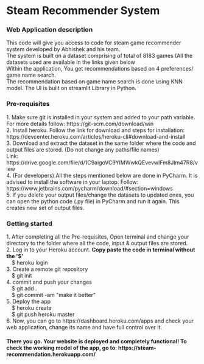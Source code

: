# Steam Recommender System
<h3> Web Application description </h3>
This code will give you access to code for steam game recommender system developed by Abhishek and his team. <br>
The system is built on a dataset comprising of total of 8183 games (All the datasets used are available in the links given below <br>
Within the application, You get recommendations based on 4 preferences/ game name search.<br>
The recommendation based on game name search is done using KNN model. The UI is built on streamlit Library in Python. 

<h3> Pre-requisites </h3>
1. Make sure git is installed in your system and added to your path variable.
   For more details follow: https://git-scm.com/download/win <br>
2. Install heroku.
   Follow the link for download and steps for installation: https://devcenter.heroku.com/articles/heroku-cli#download-and-install <br>
3. Download and extract the dataset in the same folder where the code and output files are stored. (Do not change any paths/file names) <br>
   Link: https://drive.google.com/file/d/1C9aigoVC9YIMWwkQEvevwIFm8Jlm47R8/view <br>
4. (For developers) All the steps mentioned below are done in PyCharm. It is advised to install the software in your laptop. Follow: https://www.jetbrains.com/pycharm/download/#section=windows <br> 
5. If you delete your output files/change the datasets to updated ones, you can open the python code (.py file) in PyCharm and run it again. This creates new set of output files.

<h3> Getting started </h3>
1. After completing all the Pre-requisites, Open terminal and change your directory to the folder where all the code, input & output files are stored. <br> 
2. Log in to your Heroku account. <b>Copy paste the code in terminal without the '$' </b><br>
&emsp;$ heroku login<br>
3. Create a remote git repository<br>
&emsp;$ git init<br>
4. commit and push your changes<br>
&emsp;$ git add .<br>
&emsp;$ git commit -am "make it better"<br>
5. Deploy the app<br>
&emsp;$ heroku create<br>
&emsp;$ git push heroku master<br>
6. Now, you can go to https://dashboard.heroku.com/apps and check your web application, change its name and have full control over it. <br>

<h4> There you go. Your website is deployed and completely functional! 
<b> To check the working model of the app, go to: https://steam-recommendation.herokuapp.com/
